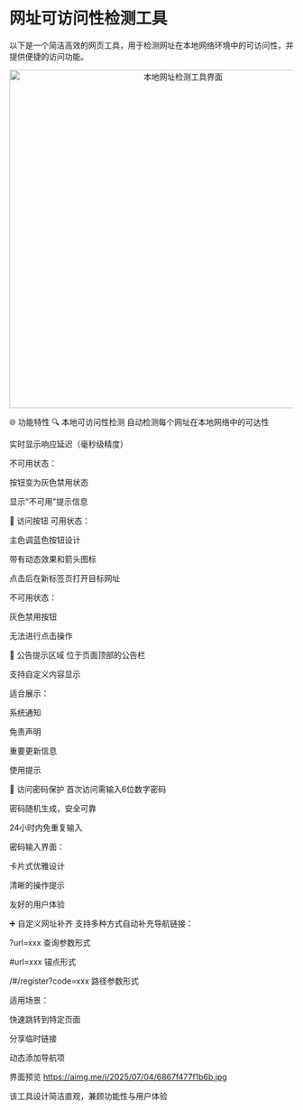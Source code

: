 # 网址可访问性检测工具
以下是一个简洁高效的网页工具，用于检测网址在本地网络环境中的可访问性，并提供便捷的访问功能。
<p align="center"> <img src="https://aimg.me/i/2025/07/04/6867f477f1b6b.jpg" width="600" alt="本地网址检测工具界面"> </p>
🌐 功能特性
🔍 本地可访问性检测
自动检测每个网址在本地网络中的可达性

实时显示响应延迟（毫秒级精度）

不可用状态：

按钮变为灰色禁用状态

显示"不可用"提示信息

🚀 访问按钮
可用状态：

主色调蓝色按钮设计

带有动态效果和箭头图标

点击后在新标签页打开目标网址

不可用状态：

灰色禁用按钮

无法进行点击操作

📢 公告提示区域
位于页面顶部的公告栏

支持自定义内容显示

适合展示：

系统通知

免责声明

重要更新信息

使用提示

🔐 访问密码保护
首次访问需输入6位数字密码

密码随机生成，安全可靠

24小时内免重复输入

密码输入界面：

卡片式优雅设计

清晰的操作提示

友好的用户体验

➕ 自定义网址补齐
支持多种方式自动补充导航链接：

?url=xxx 查询参数形式

#url=xxx 锚点形式

/#/register?code=xxx 路径参数形式

适用场景：

快速跳转到特定页面

分享临时链接

动态添加导航项

界面预览
https://aimg.me/i/2025/07/04/6867f477f1b6b.jpg

该工具设计简洁直观，兼顾功能性与用户体验
